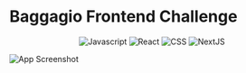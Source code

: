 # Baggagio Frontend Challenge

<p align="center">
	<img alt="Javascript" src="https://img.shields.io/badge/Javascript-0d1b2a?style=for-the-badge&logo=javascript">
	<img alt="React" src="https://img.shields.io/badge/React-005CFE?style=for-the-badge&logo=react">
	<img alt="CSS" src = "https://img.shields.io/badge/CSS3-1572B6.svg?style=for-the-badge&logo=CSS3&logoColor=white"/>  
	<img alt="NextJS" src = "https://img.shields.io/badge/next.js-000000?style=for-the-badge&logo=nextdotjs&logoColor=white"/>  
</p>

![App Screenshot](https://imgur.com/Ol3x8b0.png)
